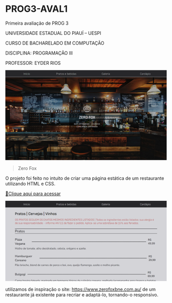 # PROG3-AVAL1

Primeira avaliação de PROG 3

UNIVERSIDADE ESTADUAL DO PIAUÍ – UESPI

CURSO DE BACHARELADO EM COMPUTAÇÃO

DISCIPLINA: PROGRAMAÇÃO III

PROFESSOR: EYDER RIOS

![preview](./.github/preview.png)

> Zero Fox

O projeto foi feito no intuito de criar uma página estática de um restaurante utilizando HTML e CSS.

[🔗Clique aqui para acessar](https://brevsc.github.io/PROG3-AVAL1/)

![preview](./.github/preview2.png)

utilizamos de inspiração o site: https://www.zerofoxbne.com.au/ de um restaurante já existente para recriar e adaptá-lo, tornando-o responsivo.
